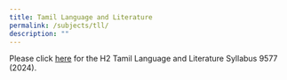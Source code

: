 ```yaml
---
title: Tamil Language and Literature
permalink: /subjects/tll/
description: ""
---
```

Please click [here](https://www.seab.gov.sg/docs/default-source/national-examinations/syllabus/alevel/2024syllabus/9577_y24_sy.pdf) for the H2 Tamil Language and Literature Syllabus 9577 (2024).
